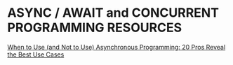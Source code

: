 # ASYNC / AWAIT and CONCURRENT PROGRAMMING RESOURCES #

[When to Use (and Not to Use) Asynchronous Programming: 20 Pros Reveal the Best Use Cases](https://stackify.com/when-to-use-asynchronous-programming/)

